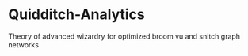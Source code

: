 Quidditch-Analytics
===================

Theory of advanced wizardry for optimized broom vu and snitch graph networks  
